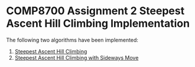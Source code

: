 # COMP8700 Assignment 2 Steepest Ascent Hill Climbing Implementation

The following two algorithms have been implemented:
1. [Steepest Ascent Hill Climbing](steepestAscentHillClimb.py)
2. [Steepest Ascent Hill Climbing with Sideways Move](steepestAscentHillClimbWithSidewaysMove.py)
